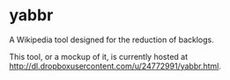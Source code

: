 yabbr
=====

A Wikipedia tool designed for the reduction of backlogs.

This tool, or a mockup of it, is currently hosted at http://dl.dropboxusercontent.com/u/24772991/yabbr.html.
